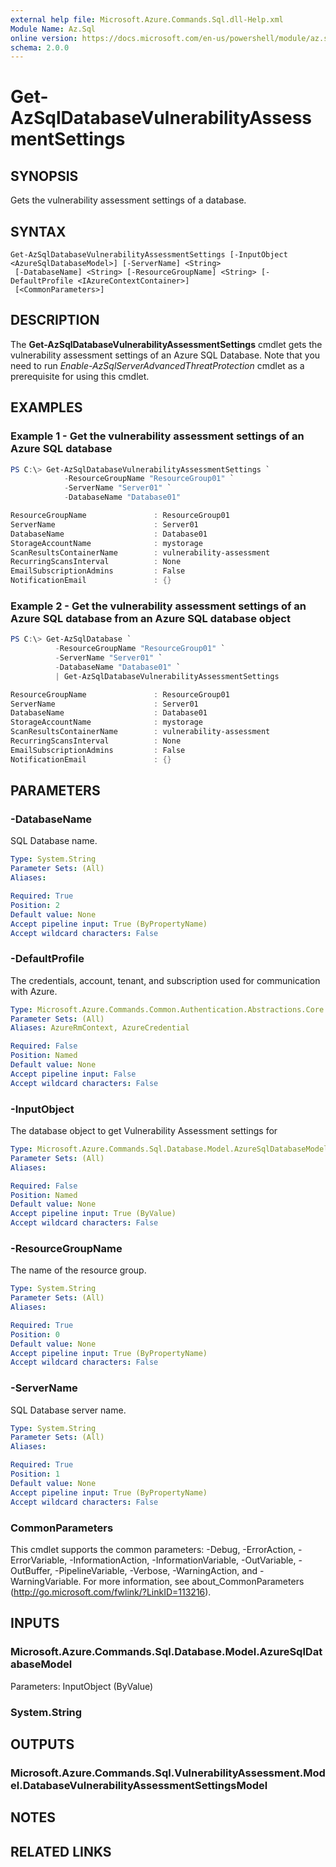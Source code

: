 ```yaml
---
external help file: Microsoft.Azure.Commands.Sql.dll-Help.xml
Module Name: Az.Sql
online version: https://docs.microsoft.com/en-us/powershell/module/az.sql/get-azsqldatabasevulnerabilityassessmentsettings
schema: 2.0.0
---
```


# Get-AzSqlDatabaseVulnerabilityAssessmentSettings

## SYNOPSIS
Gets the vulnerability assessment settings of a database.

## SYNTAX

```
Get-AzSqlDatabaseVulnerabilityAssessmentSettings [-InputObject <AzureSqlDatabaseModel>] [-ServerName] <String>
 [-DatabaseName] <String> [-ResourceGroupName] <String> [-DefaultProfile <IAzureContextContainer>]
 [<CommonParameters>]
```

## DESCRIPTION
The **Get-AzSqlDatabaseVulnerabilityAssessmentSettings** cmdlet gets the vulnerability assessment settings of an Azure SQL Database.
Note that you need to run *Enable-AzSqlServerAdvancedThreatProtection* cmdlet as a prerequisite for using this cmdlet.

## EXAMPLES

### Example 1 - Get the vulnerability assessment settings of an Azure SQL database
```powershell
PS C:\> Get-AzSqlDatabaseVulnerabilityAssessmentSettings `
            -ResourceGroupName "ResourceGroup01" `
            -ServerName "Server01" `
            -DatabaseName "Database01"

ResourceGroupName				: ResourceGroup01
ServerName			        	: Server01
DatabaseName			    	: Database01
StorageAccountName     			: mystorage
ScanResultsContainerName		: vulnerability-assessment
RecurringScansInterval			: None
EmailSubscriptionAdmins			: False
NotificationEmail				: {}
```

### Example 2 - Get the vulnerability assessment settings of an Azure SQL database from an Azure SQL database object
```powershell
PS C:\> Get-AzSqlDatabase `
          -ResourceGroupName "ResourceGroup01" `
          -ServerName "Server01" `
          -DatabaseName "Database01" `
          | Get-AzSqlDatabaseVulnerabilityAssessmentSettings 

ResourceGroupName				: ResourceGroup01
ServerName			        	: Server01
DatabaseName			    	: Database01
StorageAccountName     			: mystorage
ScanResultsContainerName		: vulnerability-assessment
RecurringScansInterval			: None
EmailSubscriptionAdmins			: False
NotificationEmail				: {}
```

## PARAMETERS

### -DatabaseName
SQL Database name.

```yaml
Type: System.String
Parameter Sets: (All)
Aliases:

Required: True
Position: 2
Default value: None
Accept pipeline input: True (ByPropertyName)
Accept wildcard characters: False
```

### -DefaultProfile
The credentials, account, tenant, and subscription used for communication with Azure.

```yaml
Type: Microsoft.Azure.Commands.Common.Authentication.Abstractions.Core.IAzureContextContainer
Parameter Sets: (All)
Aliases: AzureRmContext, AzureCredential

Required: False
Position: Named
Default value: None
Accept pipeline input: False
Accept wildcard characters: False
```

### -InputObject
The database object to get Vulnerability Assessment settings for

```yaml
Type: Microsoft.Azure.Commands.Sql.Database.Model.AzureSqlDatabaseModel
Parameter Sets: (All)
Aliases:

Required: False
Position: Named
Default value: None
Accept pipeline input: True (ByValue)
Accept wildcard characters: False
```

### -ResourceGroupName
The name of the resource group.

```yaml
Type: System.String
Parameter Sets: (All)
Aliases:

Required: True
Position: 0
Default value: None
Accept pipeline input: True (ByPropertyName)
Accept wildcard characters: False
```

### -ServerName
SQL Database server name.

```yaml
Type: System.String
Parameter Sets: (All)
Aliases:

Required: True
Position: 1
Default value: None
Accept pipeline input: True (ByPropertyName)
Accept wildcard characters: False
```

### CommonParameters
This cmdlet supports the common parameters: -Debug, -ErrorAction, -ErrorVariable, -InformationAction, -InformationVariable, -OutVariable, -OutBuffer, -PipelineVariable, -Verbose, -WarningAction, and -WarningVariable. For more information, see about_CommonParameters (http://go.microsoft.com/fwlink/?LinkID=113216).

## INPUTS

### Microsoft.Azure.Commands.Sql.Database.Model.AzureSqlDatabaseModel
Parameters: InputObject (ByValue)

### System.String

## OUTPUTS

### Microsoft.Azure.Commands.Sql.VulnerabilityAssessment.Model.DatabaseVulnerabilityAssessmentSettingsModel

## NOTES

## RELATED LINKS
